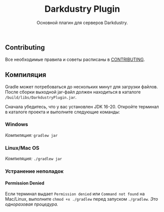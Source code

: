 <div align="center">
    <h1>Darkdustry Plugin</h1>
    <p>Основной плагин для серверов Darkdustry.</p>
</div>

<br>

## Contributing

Все необходимые правила и советы расписаны в [CONTRIBUTING](CONTRIBUTING.md).

## Компиляция

Gradle может потребоваться до нескольких минут для загрузки файлов. <br>
После сборки выходной jar-файл должен находиться в каталоге `/build/libs/DarkdustryPlugin.jar`.

Сначала убедитесь, что у вас установлен JDK 16-20. Откройте терминал в каталоге проекта и выполните следующие команды:

### Windows

_Компиляция:_ `gradlew jar`  

### Linux/Mac OS

_Компиляция:_ `./gradlew jar`  

### Устранение неполадок

#### Permission Denied

Если терминал выдает `Permission denied` или `Command not found` на Mac/Linux, выполните `chmod +x ./gradlew` перед запуском `./gradlew`. *Это одноразовая процедура.*
